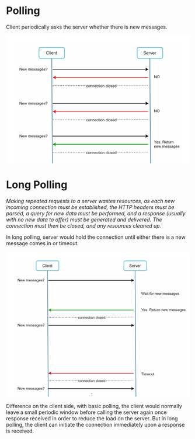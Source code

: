 # Polling

Client periodically asks the server whether there is new messages.

![img.png](poll.png)

# Long Polling

_Making repeated requests to a server wastes resources, as each new incoming connection must be established, 
the HTTP headers must be parsed, a query for new data must be performed, and a response (usually with no new data to offer) must be generated and delivered. 
The connection must then be closed, and any resources cleaned up._ 

In long polling, server would hold the connection until either there is a new message comes in or timeout.

![img.png](long-poll.png)

Difference on the client side, with basic polling, the client would normally leave a small periodic window before calling
the server again once response received in order to reduce the load on the server. But in long polling, the client can
initiate the connection immediately upon a response is received.
